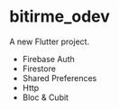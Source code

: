 # bitirme_odev

A new Flutter project.

- Firebase Auth
- Firestore
- Shared Preferences
- Http
- Bloc & Cubit
